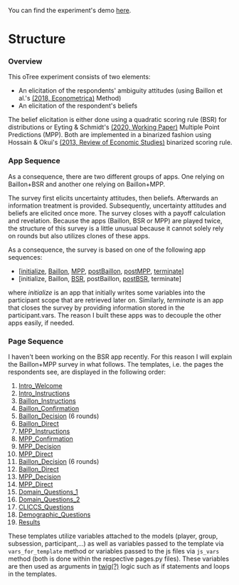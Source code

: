You can find the experiment's demo [here](https://forecastsurvey.herokuapp.com/demo/). 

# Structure
### Overview
This oTree experiment consists of two elements: 
- An elicitation of the respondents' ambiguity attitudes 
(using Baillon et al.'s [(2018, Econometrica)]( https://doi.org/10.3982/ECTA14370)  Method)
- An elicitation of the respondent's beliefs

The belief elicitation is either done using a quadratic scoring rule (BSR) for distributions or Eyting & Schmidt's 
[(2020, Working Paper)](https://download.uni-mainz.de/RePEc/pdf/Discussion_Paper_1818.pdf)
Multiple Point Predictions (MPP). Both are implemented in a binarized fashion using Hossain & Okui's 
[(2013, Review of Economic Studies)](https://www.jstor.org/stable/43551453) 
binarized scoring rule.

### App Sequence
As a consequence, there are two different groups of apps. One relying on Baillon+BSR and another one relying on 
Baillon+MPP.

The survey first elicits uncertainty attitudes, then beliefs. Afterwards an information treatment is 
provided. Subsequently, uncertainty attitudes and beliefs are elicited once more. The survey closes with
a payoff calculation and revelation. Because the apps (Baillon, BSR or MPP) are played twice, the structure of this 
survey is a little unusual because it cannot solely rely on rounds but also utilizes clones of these apps.

As a consequence, the survey is based on one of the following app sequences: 
- [[initialize](initialize), [Baillon](Baillon), [MPP](MPP), [postBaillon](postBaillon), [postMPP](postMPP), 
[terminate](terminate)]
- [initialize, Baillon, [BSR](BSR), postBaillon, [postBSR](postBSR), terminate]

where _initialize_ is an app that initially writes some variables into the participant scope that are 
retrieved later on. Similarly, _terminate_ is an app that closes the survey by providing information stored
in the participant.vars. The reason I built these apps was to decouple the other apps easily, if needed.

### Page Sequence 
I haven't been working on the BSR app recently. For this reason I will explain the Baillon+MPP survey in what follows.
The templates, i.e. the pages the respondents see, are displayed in the following order:
1. [Intro_Welcome](initialize/templates/initialize/Intro_Welcome.html)
2. [Intro_Instructions](initialize/templates/initialize/Intro_Instructions.html)
3. [Baillon_Instructions](Baillon/templates/Baillon/Baillon_Instructions.html)
4. [Baillon_Confirmation](Baillon/templates/Baillon/Baillon_Confirmation.html)
5. [Baillon_Decision](Baillon/templates/Baillon/Baillon_Decision.html) (6 rounds)
6. [Baillon_Direct](Baillon/templates/Baillon/Baillon_Direct.html)
7. [MPP_Instructions](MPP/templates/MPP/MPP_Instructions.html)
8. [MPP_Confirmation](MPP/templates/MPP/MPP_Confirmation.html)
9. [MPP_Decision](MPP/templates/MPP/MPP_Decision.html)
10. [MPP_Direct](MPP/templates/MPP/MPP_Direct.html)
11. [Baillon_Decision](Baillon/templates/Baillon/Baillon_Decision.html) (6 rounds)
12. [Baillon_Direct](Baillon/templates/Baillon/Baillon_Direct.html) 
13. [MPP_Decision](MPP/templates/MPP/MPP_Decision.html)
14. [MPP_Direct](MPP/templates/MPP/MPP_Direct.html)
15. [Domain_Questions_1](terminate/templates/terminate/Domain_Questions_1.html)
16. [Domain_Questions_2](terminate/templates/terminate/Domain_Questions_2.html)
17. [CLICCS_Questions](terminate/templates/terminate/CLICCS_Questions.html)
18. [Demographic_Questions](terminate/templates/terminate/Demographic_Questions.html)
19. [Results](terminate/templates/terminate/Results.html)

These templates utilize variables attached to the models (player, group, subsession, participant,...) as well as
variables passed to the template via `vars_for_template` method or variables passed to the js files via `js_vars` method
(both is done within the respective pages.py files). These variables are then used as arguments in 
[twig(?)](https://twig.symfony.com/doc/2.x/intro.html) logic such as if statements and loops in the templates.



